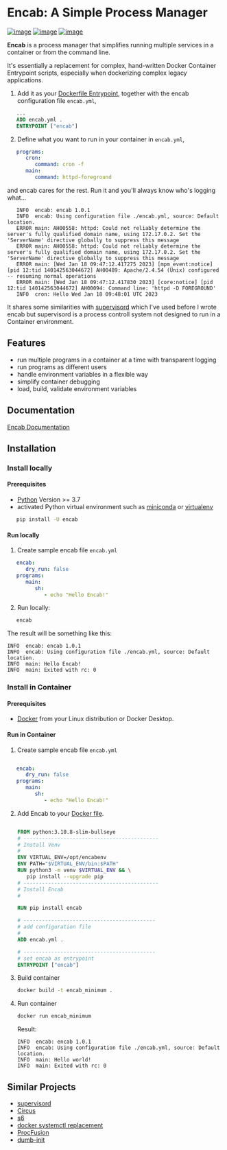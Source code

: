 # Encab: A Simple Process Manager

[![image](https://img.shields.io/pypi/v/encab.svg)](https://pypi.python.org/pypi/encab)
[![image](https://img.shields.io/pypi/l/encab.svg)](https://pypi.python.org/pypi/encab)
[![image](https://img.shields.io/pypi/pyversions/encab.svg)](https://pypi.python.org/pypi/encab)

**Encab** is a process manager that simplifies running multiple services in a container or from the command line.

It's essentially a replacement for complex, hand-written Docker Container Entrypoint scripts,
especially when dockerizing complex legacy applications.

1. Add it as your [Dockerfile Entrypoint][1],
together with the encab configuration file `encab.yml`,

```dockerfile
   ...
   ADD encab.yml .
   ENTRYPOINT ["encab"]
```

[1]: https://docs.docker.com/engine/reference/builder/#entrypoint

2. Define what you want to run in your container in `encab.yml`,

```yaml
   programs:
      cron:
         command: cron -f
      main:
         command: httpd-foreground
```

and encab cares for the rest.
Run it and you'll always know who's logging what...

```text
   INFO  encab: encab 1.0.1
   INFO  encab: Using configuration file ./encab.yml, source: Default location.
   ERROR main: AH00558: httpd: Could not reliably determine the server's fully qualified domain name, using 172.17.0.2. Set the 'ServerName' directive globally to suppress this message
   ERROR main: AH00558: httpd: Could not reliably determine the server's fully qualified domain name, using 172.17.0.2. Set the 'ServerName' directive globally to suppress this message
   ERROR main: [Wed Jan 18 09:47:12.417275 2023] [mpm_event:notice] [pid 12:tid 140142563044672] AH00489: Apache/2.4.54 (Unix) configured -- resuming normal operations
   ERROR main: [Wed Jan 18 09:47:12.417830 2023] [core:notice] [pid 12:tid 140142563044672] AH00094: Command line: 'httpd -D FOREGROUND'
   INFO  cron: Hello Wed Jan 18 09:48:01 UTC 2023
```

It shares some similarities with [supervisord](http://supervisord.org/) which I've used before I wrote encab but
supervisord is a process controll system not designed to run in a Container environment.

## Features

- run multiple programs in a container at a time with transparent logging
- run programs as different users
- handle environment variables in a flexible way
- simplify container debugging
- load, build, validate environment variables

## Documentation

[Encab Documentation](https://encab.readthedocs.io)

## Installation

### Install locally

#### Prerequisites

- [Python](https://www.python.org/) Version >= 3.7
- activated Python virtual environment such as [miniconda](https://docs.conda.io/en/latest/miniconda.html) or [virtualenv](https://virtualenv.pypa.io/en/latest/)

```sh
   pip install -U encab
```

#### Run locally

1. Create sample encab file `encab.yml`

```yml
   encab:
      dry_run: false
   programs:
      main:
         sh:
            - echo "Hello Encab!"
```

2. Run locally:

```sh
   encab
```

The result will be something like this:

```text
INFO  encab: encab 1.0.1
INFO  encab: Using configuration file ./encab.yml, source: Default location.
INFO  main: Hello Encab!
INFO  main: Exited with rc: 0
   ```

### Install in Container

#### Prerequisites

- [Docker](https://www.docker.com/) from your Linux distribution or Docker Desktop.

#### Run in Container

1. Create sample encab file `encab.yml`

```yml

   encab:
      dry_run: false
   programs:
      main:
         sh:
            - echo "Hello Encab!"

```

2. Add Encab to your [Docker file][4].

   ```dockerfile

   FROM python:3.10.8-slim-bullseye
   # --------------------------------------------
   # Install Venv 
   #
   ENV VIRTUAL_ENV=/opt/encabenv
   ENV PATH="$VIRTUAL_ENV/bin:$PATH"
   RUN python3 -m venv $VIRTUAL_ENV && \
      pip install --upgrade pip
   # --------------------------------------------
   # Install Encab 
   #

   RUN pip install encab

   # -------------------------------------------
   # add configuration file
   #
   ADD encab.yml .

   # -------------------------------------------
   # set encab as entrypoint
   ENTRYPOINT ["encab"]

   ```

   [4]: https://docs.docker.com/engine/reference/builder/

3. Build container

   ```sh
   docker build -t encab_minimum .
   ```

4. Run container

   ```sh
   docker run encab_minimum
   ```

   Result:

   ```text
   INFO  encab: encab 1.0.1
   INFO  encab: Using configuration file ./encab.yml, source: Default location.
   INFO  main: Hello world!
   INFO  main: Exited with rc: 0
   ```

## Similar Projects

- [supervisord](http://supervisord.org/)
- [Circus](https://github.com/circus-tent/circus)
- [s6](https://github.com/just-containers/s6-overlay)
- [docker systemctl replacement](https://github.com/gdraheim/docker-systemctl-replacement)
- [ProcFusion](https://github.com/linkdd/procfusion)
- [dumb-init](https://github.com/Yelp/dumb-init)